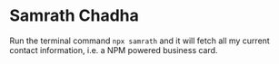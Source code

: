 # Samrath Chadha

Run the terminal command `npx samrath` and it will fetch all my current contact information, i.e. a NPM powered business card.
